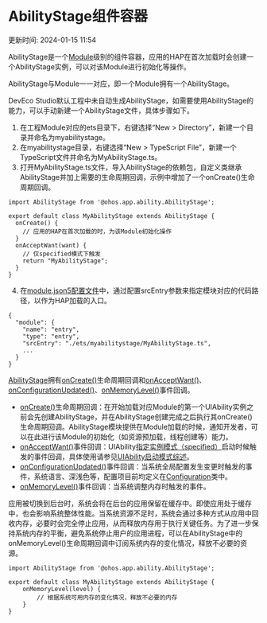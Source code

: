 # AbilityStage组件容器

更新时间: 2024-01-15 11:54

AbilityStage是一个[Module](https://developer.harmonyos.com/cn/docs/documentation/doc-guides-V3/application-package-structure-stage-0000001478061425-V3)级别的组件容器，应用的HAP在首次加载时会创建一个AbilityStage实例，可以对该Module进行初始化等操作。

AbilityStage与Module一一对应，即一个Module拥有一个AbilityStage。

DevEco Studio默认工程中未自动生成AbilityStage，如需要使用AbilityStage的能力，可以手动新建一个AbilityStage文件，具体步骤如下。

1. 在工程Module对应的ets目录下，右键选择“New > Directory”，新建一个目录并命名为myabilitystage。
2. 在myabilitystage目录，右键选择“New > TypeScript File”，新建一个TypeScript文件并命名为MyAbilityStage.ts。
3. 打开MyAbilityStage.ts文件，导入AbilityStage的依赖包，自定义类继承AbilityStage并加上需要的生命周期回调，示例中增加了一个onCreate()生命周期回调。
```
import AbilityStage from '@ohos.app.ability.AbilityStage';

export default class MyAbilityStage extends AbilityStage {
  onCreate() {
    // 应用的HAP在首次加载的时，为该Module初始化操作
  }
  onAcceptWant(want) {
    // 仅specified模式下触发
    return "MyAbilityStage";
  }
}
```
4. 在[module.json5配置文件](https://developer.harmonyos.com/cn/docs/documentation/doc-guides-V3/module-configuration-file-0000001427744540-V3)中，通过配置srcEntry参数来指定模块对应的代码路径，以作为HAP加载的入口。
```
{
  "module": {
    "name": "entry",
    "type": "entry",
    "srcEntry": "./ets/myabilitystage/MyAbilityStage.ts",
    ...
  }
}
```

[AbilityStage](https://developer.harmonyos.com/cn/docs/documentation/doc-references-V3/js-apis-app-ability-abilitystage-0000001493424312-V3)拥有[onCreate()](https://developer.harmonyos.com/cn/docs/documentation/doc-references-V3/js-apis-app-ability-abilitystage-0000001493424312-V3#ZH-CN_TOPIC_0000001574088265__abilitystageoncreate)生命周期回调和[onAcceptWant()](https://developer.harmonyos.com/cn/docs/documentation/doc-references-V3/js-apis-app-ability-abilitystage-0000001493424312-V3#ZH-CN_TOPIC_0000001574088265__abilitystageonacceptwant)、[onConfigurationUpdated()](https://developer.harmonyos.com/cn/docs/documentation/doc-references-V3/js-apis-app-ability-abilitystage-0000001493424312-V3#ZH-CN_TOPIC_0000001574088265__abilitystageonconfigurationupdate)、[onMemoryLevel()](https://developer.harmonyos.com/cn/docs/documentation/doc-references-V3/js-apis-app-ability-abilitystage-0000001493424312-V3#ZH-CN_TOPIC_0000001574088265__abilitystageonmemorylevel)事件回调。

* [onCreate()](https://developer.harmonyos.com/cn/docs/documentation/doc-references-V3/js-apis-app-ability-abilitystage-0000001493424312-V3#ZH-CN_TOPIC_0000001574088265__abilitystageoncreate)生命周期回调：在开始加载对应Module的第一个UIAbility实例之前会先创建AbilityStage，并在AbilityStage创建完成之后执行其onCreate()生命周期回调。AbilityStage模块提供在Module加载的时候，通知开发者，可以在此进行该Module的初始化（如资源预加载，线程创建等）能力。
* [onAcceptWant()](https://developer.harmonyos.com/cn/docs/documentation/doc-references-V3/js-apis-app-ability-abilitystage-0000001493424312-V3#ZH-CN_TOPIC_0000001574088265__abilitystageonacceptwant)事件回调：UIAbility[指定实例模式（specified）](https://developer.harmonyos.com/cn/docs/documentation/doc-guides-V3/uiability-launch-type-0000001428061476-V3#ZH-CN_TOPIC_0000001523489150__specified%E5%90%AF%E5%8A%A8%E6%A8%A1%E5%BC%8F)启动时候触发的事件回调，具体使用请参见[UIAbility启动模式综述](https://developer.harmonyos.com/cn/docs/documentation/doc-guides-V3/uiability-launch-type-0000001428061476-V3)。
* [onConfigurationUpdated()](https://developer.harmonyos.com/cn/docs/documentation/doc-references-V3/js-apis-app-ability-abilitystage-0000001493424312-V3#ZH-CN_TOPIC_0000001574088265__abilitystageonconfigurationupdate)事件回调：当系统全局配置发生变更时触发的事件，系统语言、深浅色等，配置项目前均定义在[Configuration](https://developer.harmonyos.com/cn/docs/documentation/doc-references-V3/js-apis-app-ability-configuration-0000001493424320-V3)类中。
* [onMemoryLevel()](https://developer.harmonyos.com/cn/docs/documentation/doc-references-V3/js-apis-app-ability-abilitystage-0000001493424312-V3#ZH-CN_TOPIC_0000001574088265__abilitystageonmemorylevel)事件回调：当系统调整内存时触发的事件。

应用被切换到后台时，系统会将在后台的应用保留在缓存中。即使应用处于缓存中，也会影响系统整体性能。当系统资源不足时，系统会通过多种方式从应用中回收内存，必要时会完全停止应用，从而释放内存用于执行关键任务。为了进一步保持系统内存的平衡，避免系统停止用户的应用进程，可以在AbilityStage中的onMemoryLevel()生命周期回调中订阅系统内存的变化情况，释放不必要的资源。

```
import AbilityStage from '@ohos.app.ability.AbilityStage';

export default class MyAbilityStage extends AbilityStage {
    onMemoryLevel(level) {
        // 根据系统可用内存的变化情况，释放不必要的内存
    }
}
```


